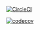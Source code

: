 
[![CircleCI](https://circleci.com/gh/rgederin/spring-web.svg?style=svg)](https://circleci.com/gh/rgederin/spring-web)

[![codecov](https://codecov.io/gh/rgederin/spring-web/branch/master/graph/badge.svg)](https://codecov.io/gh/rgederin/spring-web)